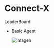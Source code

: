 # Connect-X

LeaderBoard 
  - Basic Agent
 
      ![imagen](https://user-images.githubusercontent.com/43205522/139605302-3d45c91f-a7ae-4d96-9d88-5fba83cbbfe3.png)
